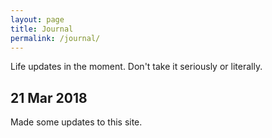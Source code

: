 ```yaml
---
layout: page
title: Journal
permalink: /journal/
---
```

Life updates in the moment. Don't take it seriously or literally.<!--more-->

## 21 Mar 2018
Made some updates to this site.
